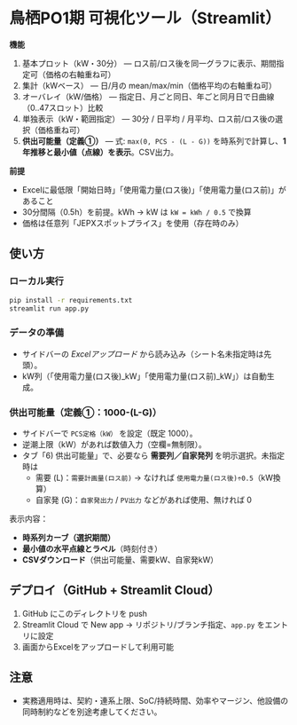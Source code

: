 
# 鳥栖PO1期 可視化ツール（Streamlit）

**機能**
1. 基本プロット（kW・30分） — ロス前/ロス後を同一グラフに表示、期間指定可（価格の右軸重ね可）  
2. 集計（kWベース） — 日/月の mean/max/min（価格平均の右軸重ね可）  
4. オーバレイ（kW/価格） — 指定日、月ごと同日、年ごと同月日で日曲線（0..47スロット）比較  
5. 単独表示（kW・範囲指定） — 30分 / 日平均 / 月平均、ロス前/ロス後の選択（価格重ね可）  
6. **供出可能量（定義①）** — 式: `max(0, PCS - (L - G))` を時系列で計算し、**1年推移と最小値（点線）を表示**。CSV出力。

**前提**  
- Excelに最低限「開始日時」「使用電力量(ロス後)」「使用電力量(ロス前)」があること  
- 30分間隔（0.5h）を前提。kWh → kW は `kW = kWh / 0.5` で換算  
- 価格は任意列「JEPXスポットプライス」を使用（存在時のみ）

## 使い方

### ローカル実行
```bash
pip install -r requirements.txt
streamlit run app.py
```

### データの準備
- サイドバーの *Excelアップロード* から読み込み（シート名未指定時は先頭）。
- kW列（「使用電力量(ロス後)_kW」「使用電力量(ロス前)_kW」）は自動生成。

### 供出可能量（定義①：1000-(L-G)）
- サイドバーで `PCS定格（kW）` を設定（既定 1000）。
- 逆潮上限（kW）があれば数値入力（空欄=無制限）。
- タブ「6) 供出可能量」で、必要なら **需要列／自家発列** を明示選択。未指定時は
  - 需要 \(L\)：`需要計画量(ロス前)` → なければ `使用電力量(ロス後)÷0.5`（kW換算）
  - 自家発 \(G\)：`自家発出力` / `PV出力` などがあれば使用、無ければ 0

表示内容：  
- **時系列カーブ（選択期間）**  
- **最小値の水平点線とラベル**（時刻付き）  
- **CSVダウンロード**（供出可能量、需要kW、自家発kW）

## デプロイ（GitHub + Streamlit Cloud）
1. GitHub にこのディレクトリを push  
2. Streamlit Cloud で New app → リポジトリ/ブランチ指定、`app.py` をエントリに設定  
3. 画面からExcelをアップロードして利用可能

## 注意
- 実務適用時は、契約・連系上限、SoC/持続時間、効率やマージン、他設備の同時制約などを別途考慮してください。
